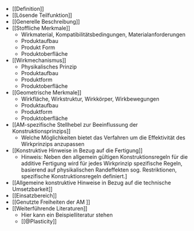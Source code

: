 - [[Definition]]
- [[Lösende Teilfunktion]]
- [[Generelle Beschreibung]]
- [[Stoffliche Merkmale]]
	- Wirkmaterial, Kompatibilitätsbedingungen, Materialanforderungen
	- Produktaufbau
	- Produkt Form
	- Produktoberfläche
- [[Wirkmechanismus]]
	- Physikalisches Prinzip
	- Produktaufbau
	- Produktform
	- Produktoberfläche
- [[Geometrische Merkmale]]
	- Wirkfläche, Wirkstruktur, Wirkkörper, Wirkbewegungen
	- Produktaufbau
	- Produktform
	- Produktoberfläche
- [[AM-spezifische Stellhebel zur Beeinflussung der Konstruktionsprinzips]]
	- Welche Möglichkeiten bietet das Verfahren um die Effektivität des Wirkprinzips anzupassen
- [[Konstruktive Hinweise in Bezug auf die Fertigung]]
	- Hinweis: Neben den allgemein gültigen
	  Konstruktionsregeln für die additive Fertigung wird für
	  jedes Wirkprinzip spezifische Regeln, basierend auf
	  physikalischen Randeffekten sog. Restriktionen,
	  spezifische Konstruktionsregeln definiert.]
- [[Allgemeine konstruktive Hinweise in Bezug auf die technische Umsetzbarkeit]]
- [[Einsatzbereich]]
- [[Genutzte Freiheiten der AM ]]
- [[Weiterführende Literaturen]]
	- Hier kann ein Beispielliteratur stehen
	- [[@Plasticity]]